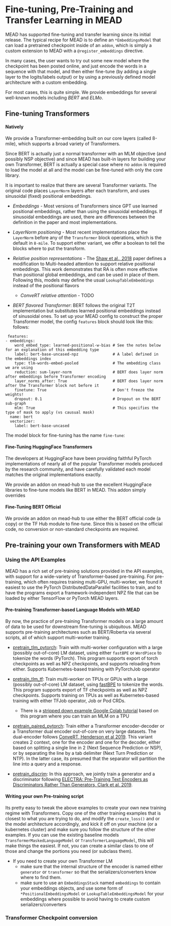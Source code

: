# Fine-tuning, Pre-Training and Transfer Learning in MEAD

MEAD has supported fine-tuning and transfer learning since its initial release.  The typical recipe for MEAD is
to define an `*EmbeddingsModel` that can load a pretrained checkpoint inside of an `addon`, which is simply a
custom extension to MEAD with a `@register_embeddings` directive.

In many cases, the user wants to try out some new model where the checkpoint has been posted online, and just
encode the words in a sequence with that model, and then either fine-tune (by adding a single layer to the logits/labels
output) or by using a previously defined model architecture with a custom embedding.

For most cases, this is quite simple.  We provide embeddings for several well-known models including *BERT*
and *ELMo*.


## Fine-tuning Transformers

#### Natively

We provide a Transformer-embedding built on our core layers (called 8-mile), which supports a broad variety of
Transformers.

Since BERT is actually just a normal transformer with an MLM objective
(and possibly NSP objective) and since MEAD has built-in layers for building your own Transformer,
BERT is actually a special case where no `addon` is required to load the model at all and the model can be fine-tuned
with only the core library.

It is important to realize that there are several Transformer variants.  The original code places `LayerNorm` layers
after each transform, and uses sinusoidal (fixed) positional embeddings.  

- *Embeddings* - Most versions of Transformers since GPT use learned positional embeddings, rather than using the
sinusoidal embeddings.  If sinusoidal embeddings are used, there are differences between the definition in the paper and
most implementations.

- *LayerNorm positioning* - Most recent implementations place the `LayerNorm` before any of the `Transformer` block
operations, which is the default in `8-mile`.  To support either variant, we offer a boolean to tell the 
blocks where to put the transform.

- *Relative position representations* - The [Shaw et al., 2018](https://arxiv.org/pdf/1803.02155.pdf) paper defines a modification to Multi-headed attention to support
relative positional embeddings.  This work demonstrates that RA is often more effective than positional global embeddings,
and can be used in place of them.  Following this, models may define the usual `LookupTableEmbeddings` instead of the
positional flavors
  - *ConveRT relative attention* - TODO

- *BERT flavored Transformer*:  BERT follows the original T2T implementation but substitutes learned positional embeddings
instead of sinusoidal ones.  To set up your MEAD config to construct the proper Transformer model, the config `features`
block should look like this:
follows:

```
 features:
- embeddings:
    word_embed_type: learned-positional-w-bias # See the notes below for an explanation of this embedding type
    label: bert-base-uncased-npz               # A label defined in the embeddings index
    type: tlm-words-embed-pooled               # The embedding class we are using
    reduction: sum-layer-norm                  # BERT does layer norm after embeddings before Transformer encoding
    layer_norms_after: True                    # BERT does layer norm after the Transformer block not before it
    finetune: True                             # Don't freeze the weights!
    dropout: 0.1                               # Dropout on the BERT sub-graph
    mlm: True                                  # This specifies the type of mask to apply (vs causual mask)
  name: bert
  vectorizer:
    label: bert-base-uncased
```

The model block for fine-tuning has the name `fine-tune`:



#### Fine-Tuning HuggingFace Transformers

The developers at HuggingFace have been providing faithful PyTorch implementations of nearly all of the popular 
Transformer models produced by the research community, and have carefully validated each model matches the original
implementations exactly.

We provide an addon on mead-hub to use the excellent HuggingFace libraries to fine-tune models like BERT in MEAD.  This
addon simply overrides

#### Fine-Tuning BERT Official

We provide an addon on mead-hub to use either the BERT official code (a copy) or the TF Hub module to fine-tune.
Since this is based on the official code, no conversion or non-standard checkpoints are required.



## Pre-training your own Transformers with MEAD

### Using the API Examples

MEAD has a rich set of pre-training solutions provided in the API examples, with support for a wide-variety of
Transformer-based pre-training.  For pre-training, which often requires training multi-GPU, multi-worker, we found
it easiest to use the PyTorch DistributedDataParallel facilities to train, and to have the programs export a
framework-independent NPZ file that can be loaded by either TensorFlow or PyTorch MEAD layers.

#### Pre-training Transformer-based Language Models with MEAD

By now, the practice of pre-training Transformer models on a large amount of data to be used for downstream fine-tuning
is ubiquitous.  MEAD supports pre-training architectures such as BERT/Roberta via several scripts, all of which
support multi-worker training.

* [pretrain_tlm_pytorch](../api-examples/pretrain_tlm_pytorch.py): Train with multi-worker configuration with a large
(possibly out-of-core) LM dataset, using either `fastBPE` or `WordPiece` to tokenize the words (PyTorch).
This program supports export of torch checkpoints as well as NPZ checkpoints, and supports reloading from either.
Supports Kubernetes-based training with PyTorchJob operator

* [pretrain_tlm_tf](../api-examples/pretrain_tlm_tf.py): Train multi-worker on TPUs or GPUs with a large
(possibly out-of-core) LM dataset, using [fastBPE](https://github.com/glample/fastBPE) to tokenize the words.  This program supports export of TF checkpoints
as well as NPZ checkpoints.  Supports training on TPUs as well as Kubernetes-based training with either TFJob operator, Job or Pod CRDs.
  - There is a [stripped down example Google Colab tutorial](https://colab.research.google.com/github/dpressel/mead-tutorials/blob/master/mead_transformers_tpu.ipynb) based on this program where you can train an MLM on a TPU

* [pretrain_paired_pytorch](../api-examples/pretrain_paired_pytorch.py): Train either a Transformer encoder-decoder or a Transformer
dual encoder out-of-core on very large datasets.  The dual-encoder follows [ConveRT, Henderson et al 2019](https://arxiv.org/pdf/1911.03688.pdf).
This variant creates 2 context, one for the encoder and one for the
decoder, either based on splitting a single line in 2 (Next Sequence Prediction or NSP), or by separating the line 
by a tab delimiter (Next Turn Prediction or NTP).  In the latter case, its presumed that the separator will partition
the line into a query and a response.

* [pretrain_discrim](../api-examples/pretrain_discrim.py): In this approach, we jointly train a generator and a
discriminator following [ELECTRA: Pre-Training Text Encoders as Discriminators Rather Than Generators,
    Clark et al. 2019](https://openreview.net/pdf?id=r1xMH1BtvB).

#### Writing your own Pre-training script

Its pretty easy to tweak the above examples to create your own new training regime with Transformers.  Copy one
of the other training examples that is closest to what you are trying to do, and modify the `create_loss()` and or
the model architecture accordingly, and kick it off on your machine (or a kubernetes cluster) and make sure you
follow the structure of the other examples.  If you can use the existing baseline models 
`TransformerMaskedLanguageModel` or `TransformerLanguageModel`, this will make things the easiest.  If not, you can
create a similar class to one of those and change the portions you need (or subclass them).

- If you need to create your own Transformer LM
  - make sure that the internal structure of the encoder is named either `generator` or `transformer` so that the 
  serializers/converters know where to find them.
  - make sure to use an `EmbeddingsStack` named `embeddings` to contain your embeddings objects, and use some form of
  `*PositionalEmbeddingsModel` or `LookupTableEmbeddingsModel` for your embeddings where possible to avoid having to
  create custom serializers/converters

### Transformer Checkpoint conversion

